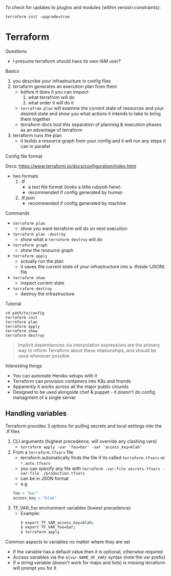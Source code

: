 To check for updates to plugins and modules (within version constraints):

```
terraform init -upgrade=true
```

# Terraform

Questions

- I presume terraform should have its own IAM user?

Basics

1. you describe your infrastructure in config files
1. terraform generates an execution plan from them
    - before it does it you can inspect
        1. what terrafrom will do
        1. what order it will do it
    - `terrafrom plan` will examine the current state of resources and your
      desired state and show you what actions it intends to take to bring them
      together
    - terraform docs tout this separation of planning & execution phases as an
      advantage of terraform
1. terraform runs the plan
    - it builds a resource graph from your config and it will run any steps it
      can in parallel

Config file format

Docs: https://www.terraform.io/docs/configuration/index.html

- two formats
    1. .tf
        - a text file format (looks a little rubyish fwiw)
        - recommended if config generated by human
    1. .tf.json
        - recommended if config generated by machine

Commands

- `terraform plan`
    - show you want terraform will do on next execution
- `terraform plan -destroy`
    - show what a `terraform destroy` will do
- `terraform graph`
    - show the resource graph
- `terraform apply`
    - actually run the plan
    - it saves the current state of your infrastructure into a .tfstate (JSON)
      file
- `terraform show`
    - inspect current state
- `terraform destroy`
    - destroy the infrastructure

Tutorial

```
cd path/to/config
terraform init
terraform plan
terraform apply
terraform show
terraform destroy
```

> Implicit dependencies via interpolation expressions are the primary way to
> inform Terraform about these relationships, and should be used whenever
> possible

Interesting things

- You can automate Heroku setups with it
- Terraform can provision containers into K8s and friends
- Apparently it works across all the major public clounds
- Designed to be used alongside chef & puppet - it doesn't do config managment
  of a single server

## Handling variables

Terraform provides 3 options for pulling secrets and local settings into the .tf
files

1. CLI arguments (highest precedence, will override any clashing vars)
    - `terraform apply -var 'foo=bar' -var 'access_key=blah'`
2. From a `terraform.tfvars` file
    - terraform automatically finds the file if its called `terraform.tfvars` or
      `*.auto.tfvars`
    - you can specify any file with
      `terraform -var-file secrets.tfvars -var-file ./production.tfvars`
    - can be in JSON format
    - e.g
    ```tf
    foo = "bar"
    access_key = "blah"
    ```
3. TF_VAR_foo environment variables (lowest precedence)
    - Example:
        ```bash
        $ export TF_VAR_access_key=blah;
        $ export TF_VAR_foo=bar;
        $ terraform apply
        ```

Common aspects to variables no matter where they are set

- If the variable has a default value then it is optional, otherwise required
- Access variables via the `${var.NAME_OF_VAR}` syntax (note the var prefix)
- If a string variable (doesn't work for maps and lists) is missing terraform
  will prompt you for it
